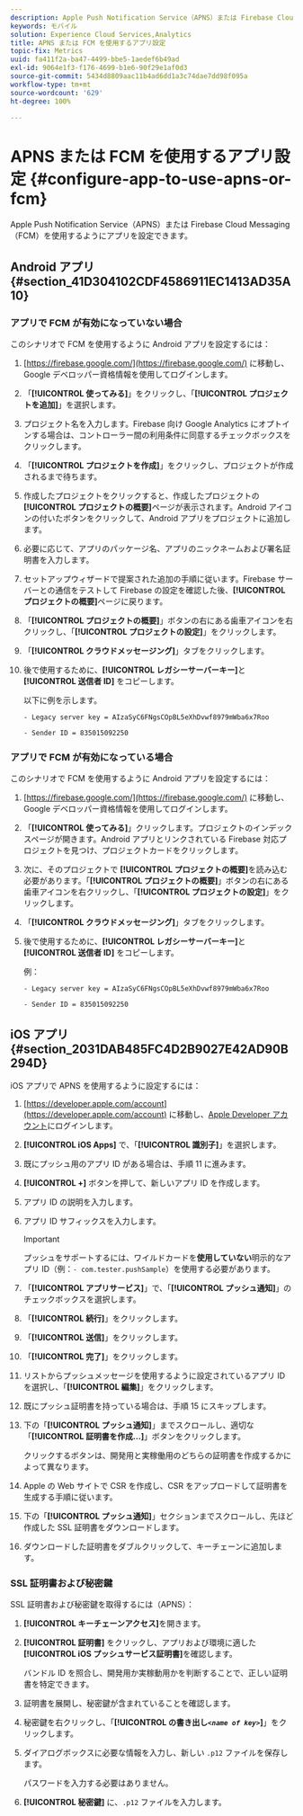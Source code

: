 ```yaml
---
description: Apple Push Notification Service（APNS）または Firebase Cloud Messaging（FCM）を使用するようにアプリを設定できます。
keywords: モバイル
solution: Experience Cloud Services,Analytics
title: APNS または FCM を使用するアプリ設定
topic-fix: Metrics
uuid: fa411f2a-ba47-4499-bbe5-1aedef6b49ad
exl-id: 9064e1f3-f176-4699-b1e6-90f29e1af0d3
source-git-commit: 5434d8809aac11b4ad6dd1a3c74dae7dd98f095a
workflow-type: tm+mt
source-wordcount: '629'
ht-degree: 100%

---
```


# APNS または FCM を使用するアプリ設定 {#configure-app-to-use-apns-or-fcm}

Apple Push Notification Service（APNS）または Firebase Cloud Messaging（FCM）を使用するようにアプリを設定できます。

## Android アプリ {#section_41D304102CDF4586911EC1413AD35A10}

### アプリで FCM が有効になっていない場合

このシナリオで FCM を使用するように Android アプリを設定するには：

1. [https://firebase.google.com/](https://firebase.google.com/) に移動し、Google デベロッパー資格情報を使用してログインします。

1. 「**[!UICONTROL 使ってみる]**」をクリックし、「**[!UICONTROL プロジェクトを追加]**」を選択します。

1. プロジェクト名を入力します。Firebase 向け Google Analytics にオプトインする場合は、コントローラー間の利用条件に同意するチェックボックスをクリックします。

1. 「**[!UICONTROL プロジェクトを作成]**」をクリックし、プロジェクトが作成されるまで待ちます。

1. 作成したプロジェクトをクリックすると、作成したプロジェクトの **[!UICONTROL プロジェクトの概要]**&#x200B;ページが表示されます。Android アイコンの付いたボタンをクリックして、Android アプリをプロジェクトに追加します。

1. 必要に応じて、アプリのパッケージ名、アプリのニックネームおよび署名証明書を入力します。

1. セットアップウィザードで提案された追加の手順に従います。Firebase サーバーとの通信をテストして Firebase の設定を確認した後、**[!UICONTROL プロジェクトの概要]**&#x200B;ページに戻ります。

1. 「**[!UICONTROL プロジェクトの概要]**」ボタンの右にある歯車アイコンを右クリックし、「**[!UICONTROL プロジェクトの設定]**」をクリックします。

1. 「**[!UICONTROL クラウドメッセージング]**」タブをクリックします。

1. 後で使用するために、**[!UICONTROL レガシーサーバーキー]**&#x200B;と&#x200B;**[!UICONTROL 送信者 ID]** をコピーします。

   以下に例を示します。

   ```
   - Legacy server key = AIzaSyC6FNgsCOpBL5eXhDvwf8979mWba6x7Roo
   ```

   ```
   - Sender ID = 835015092250
   ```

### アプリで FCM が有効になっている場合

このシナリオで FCM を使用するように Android アプリを設定するには：

1. [https://firebase.google.com/](https://firebase.google.com/) に移動し、Google デベロッパー資格情報を使用してログインします。

1. 「**[!UICONTROL 使ってみる]**」クリックします。プロジェクトのインデックスページが開きます。Android アプリとリンクされている Firebase 対応プロジェクトを見つけ、プロジェクトカードをクリックします。

1. 次に、そのプロジェクトで **[!UICONTROL プロジェクトの概要]**&#x200B;を読み込む必要があります。「**[!UICONTROL プロジェクトの概要]**」ボタンの右にある歯車アイコンを右クリックし、「**[!UICONTROL プロジェクトの設定]**」をクリックします。

1. 「**[!UICONTROL クラウドメッセージング]**」タブをクリックします。

1. 後で使用するために、**[!UICONTROL レガシーサーバーキー]**&#x200B;と&#x200B;**[!UICONTROL 送信者 ID]** をコピーします。

   例：

   ```
   - Legacy server key = AIzaSyC6FNgsCOpBL5eXhDvwf8979mWba6x7Roo
   ```

   ```
   - Sender ID = 835015092250
   ```



## iOS アプリ {#section_2031DAB485FC4D2B9027E42AD90B294D}

iOS アプリで APNS を使用するように設定するには：

1. [https://developer.apple.com/account](https://developer.apple.com/account) に移動し、[Apple Developer アカウント](https://developer.apple.com/account)にログインします。
1. **[!UICONTROL iOS Apps]** で、「**[!UICONTROL 識別子]**」を選択します。
1. 既にプッシュ用のアプリ ID がある場合は、手順 11 に進みます。
1. **[!UICONTROL +]** ボタンを押して、新しいアプリ ID を作成します。
1. アプリ ID の説明を入力します。
1. アプリ ID サフィックスを入力します。

   >[!IMPORTANT]
   >
   >プッシュをサポートするには、ワイルドカードを&#x200B;**使用していない**&#x200B;明示的なアプリ ID（例：`- com.tester.pushSample`）を使用する必要があります。

1. 「**[!UICONTROL アプリサービス]**」で、「**[!UICONTROL プッシュ通知]**」のチェックボックスを選択します。
1. 「**[!UICONTROL 続行]**」をクリックします。
1. 「**[!UICONTROL 送信]**」をクリックします。
1. 「**[!UICONTROL 完了]**」をクリックします。
1. リストからプッシュメッセージを使用するように設定されているアプリ ID を選択し、「**[!UICONTROL 編集]**」をクリックします。
1. 既にプッシュ証明書を持っている場合は、手順 15 にスキップします。
1. 下の「**[!UICONTROL プッシュ通知]**」までスクロールし、適切な 「**[!UICONTROL 証明書を作成...]**」ボタンをクリックします。

   クリックするボタンは、開発用と実稼働用のどちらの証明書を作成するかによって異なります。
1. Apple の Web サイトで CSR を作成し、CSR をアップロードして証明書を生成する手順に従います。
1. 下の「**[!UICONTROL プッシュ通知]**」セクションまでスクロールし、先ほど作成した SSL 証明書をダウンロードします。
1. ダウンロードした証明書をダブルクリックして、キーチェーンに追加します。

### SSL 証明書および秘密鍵

SSL 証明書および秘密鍵を取得するには（APNS）：

1. **[!UICONTROL キーチェーンアクセス]**&#x200B;を開きます。
1. **[!UICONTROL 証明書]** をクリックし、アプリおよび環境に適した&#x200B;**[!UICONTROL iOS プッシュサービス証明書]**&#x200B;を確認します。

   バンドル ID を照合し、開発用か実稼動用かを判断することで、正しい証明書を特定できます。

1. 証明書を展開し、秘密鍵が含まれていることを確認します。
1. 秘密鍵を右クリックし、「**[!UICONTROL の書き出し&#x200B;*`<name of key>`*]**」をクリックします。
1. ダイアログボックスに必要な情報を入力し、新しい `.p12` ファイルを保存します。

   パスワードを入力する必要はありません。

1. **[!UICONTROL 秘密鍵]** に、`.p12` ファイルを入力します。
